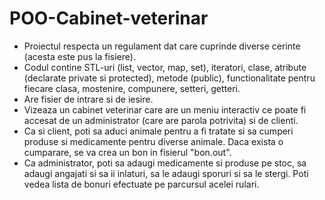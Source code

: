# POO-Cabinet-veterinar
- Proiectul respecta un regulament dat care cuprinde diverse cerinte (acesta este pus la fisiere). 
- Codul contine STL-uri (list, vector, map, set), iteratori, clase, atribute (declarate private si protected), metode (public), functionalitate pentru fiecare clasa, mostenire, compunere, setteri, getteri.
- Are fisier de intrare si de iesire.
- Vizeaza un cabinet veterinar care are un meniu interactiv ce poate fi accesat de un administrator (care are parola potrivita) si de clienti.
- Ca si client, poti sa aduci animale pentru a fi tratate si sa cumperi produse si medicamente pentru diverse animale. Daca exista o cumparare, se va crea un bon in fisierul "bon.out".
- Ca administrator, poti sa adaugi medicamente si produse pe stoc, sa adaugi angajati si sa ii inlaturi, sa le adaugi sporuri si sa le stergi. Poti vedea lista de bonuri efectuate pe parcursul acelei rulari.
